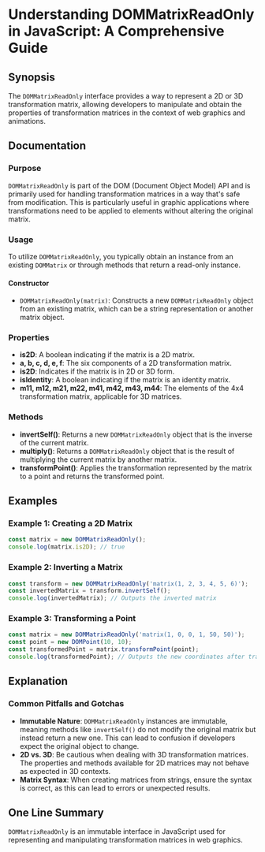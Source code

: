 <!--
Meta Description: # Understanding DOMMatrixReadOnly in JavaScript: A Comprehensive Guide ## Synopsis The `DOMMatrixReadOnly` interface provides a way to represent a 2D ...
Meta Keywords: matrix, dommatrixreadonly, transformation, new, matrices
-->

# Understanding DOMMatrixReadOnly in JavaScript: A Comprehensive Guide

## Synopsis
The `DOMMatrixReadOnly` interface provides a way to represent a 2D or 3D transformation matrix, allowing developers to manipulate and obtain the properties of transformation matrices in the context of web graphics and animations.

## Documentation

### Purpose
`DOMMatrixReadOnly` is part of the DOM (Document Object Model) API and is primarily used for handling transformation matrices in a way that's safe from modification. This is particularly useful in graphic applications where transformations need to be applied to elements without altering the original matrix.

### Usage
To utilize `DOMMatrixReadOnly`, you typically obtain an instance from an existing `DOMMatrix` or through methods that return a read-only instance. 

#### Constructor
- `DOMMatrixReadOnly(matrix)`: Constructs a new `DOMMatrixReadOnly` object from an existing matrix, which can be a string representation or another matrix object.

### Properties
- **is2D**: A boolean indicating if the matrix is a 2D matrix.
- **a, b, c, d, e, f**: The six components of a 2D transformation matrix.
- **is2D**: Indicates if the matrix is in 2D or 3D form.
- **isIdentity**: A boolean indicating if the matrix is an identity matrix.
- **m11, m12, m21, m22, m41, m42, m43, m44**: The elements of the 4x4 transformation matrix, applicable for 3D matrices.

### Methods
- **invertSelf()**: Returns a new `DOMMatrixReadOnly` object that is the inverse of the current matrix.
- **multiply()**: Returns a `DOMMatrixReadOnly` object that is the result of multiplying the current matrix by another matrix.
- **transformPoint()**: Applies the transformation represented by the matrix to a point and returns the transformed point.

## Examples

### Example 1: Creating a 2D Matrix
```javascript
const matrix = new DOMMatrixReadOnly();
console.log(matrix.is2D); // true
```

### Example 2: Inverting a Matrix
```javascript
const transform = new DOMMatrixReadOnly('matrix(1, 2, 3, 4, 5, 6)');
const invertedMatrix = transform.invertSelf();
console.log(invertedMatrix); // Outputs the inverted matrix
```

### Example 3: Transforming a Point
```javascript
const matrix = new DOMMatrixReadOnly('matrix(1, 0, 0, 1, 50, 50)');
const point = new DOMPoint(10, 10);
const transformedPoint = matrix.transformPoint(point);
console.log(transformedPoint); // Outputs the new coordinates after transformation
```

## Explanation
### Common Pitfalls and Gotchas
- **Immutable Nature**: `DOMMatrixReadOnly` instances are immutable, meaning methods like `invertSelf()` do not modify the original matrix but instead return a new one. This can lead to confusion if developers expect the original object to change.
- **2D vs. 3D**: Be cautious when dealing with 3D transformation matrices. The properties and methods available for 2D matrices may not behave as expected in 3D contexts.
- **Matrix Syntax**: When creating matrices from strings, ensure the syntax is correct, as this can lead to errors or unexpected results.

## One Line Summary
`DOMMatrixReadOnly` is an immutable interface in JavaScript used for representing and manipulating transformation matrices in web graphics.